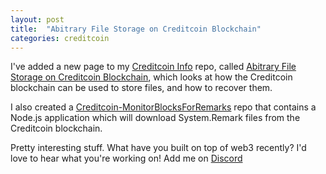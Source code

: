 ```yaml
---
layout: post
title:  "Abitrary File Storage on Creditcoin Blockchain"
categories: creditcoin
---
```


I've added a new page to my [Creditcoin Info](https://github.com/wi-ry/Creditcoin-Info) repo, called [Abitrary File Storage on Creditcoin Blockchain](https://github.com/wi-ry/Creditcoin-Info/blob/main/Abitrary-File-Storage.md), which looks at how the Creditcoin blockchain can be used to store files, and how to recover them.

I also created a [Creditcoin-MonitorBlocksForRemarks](https://github.com/wi-ry/Creditcoin-MonitorBlocksForRemarks) repo that contains a Node.js application which will download System.Remark files from the Creditcoin blockchain.

Pretty interesting stuff. What have you built on top of web3 recently? I'd love to hear what you're working on! Add me on [Discord](discordapp.com/users/wi_ry)
